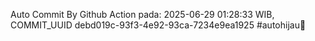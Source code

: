 Auto Commit By Github Action pada: 2025-06-29 01:28:33 WIB, COMMIT_UUID debd019c-93f3-4e92-93ca-7234e9ea1925 #autohijau🗿
